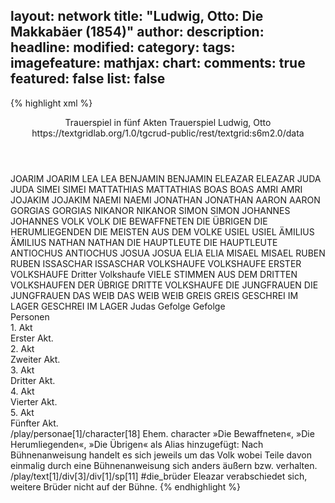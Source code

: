layout: network
title: "Ludwig, Otto: Die Makkabäer (1854)"
author:
description:
headline:
modified:
category:
tags:
imagefeature:
mathjax:
chart:
comments: true
featured: false
list: false
---
{% highlight xml %}
<?xml-model href="https://raw.githubusercontent.com/DLiNa/project/master/rules/lina.rnc"?><?xml-model href="https://raw.githubusercontent.com/DLiNa/project/master/rules/lina.sch"?>
<play xmlns="http://lina.digital">
  <header>
    <title>Die Makkabäer</title>
  	<subtitle>Trauerspiel in fünf Akten</subtitle>
  	<genretitle>Trauerspiel</genretitle>
    <author>Ludwig, Otto</author>
    <date when="1852" type="written"/>
  	<date when="1854" type="print"/>
  	<source>https://textgridlab.org/1.0/tgcrud-public/rest/textgrid:s6m2.0/data</source>
  </header>
  <personae>
    <character>
      <name>JOARIM</name>
      <alias xml:id="joarim">
        <name>JOARIM</name>
      </alias>
    </character>
    <character>
      <name>LEA</name>
      <alias xml:id="lea">
        <name>LEA</name>
      </alias>
    </character>
    <character>
      <name>BENJAMIN</name>
      <alias xml:id="benjamin">
        <name>BENJAMIN</name>
      </alias>
    </character>
    <character>
      <name>ELEAZAR</name>
      <alias xml:id="eleazar">
        <name>ELEAZAR</name>
      </alias>
    </character>
    <character>
      <name>JUDA</name>
      <alias xml:id="juda">
        <name>JUDA</name>
      </alias>
    </character>
    <character>
      <name>SIMEI</name>
      <alias xml:id="simei">
        <name>SIMEI</name>
      </alias>
    </character>
    <character>
      <name>MATTATHIAS</name>
      <alias xml:id="mattathias">
        <name>MATTATHIAS</name>
      </alias>
    </character>
    <character>
      <name>BOAS</name>
      <alias xml:id="boas">
        <name>BOAS</name>
      </alias>
    </character>
    <character>
      <name>AMRI</name>
      <alias xml:id="amri">
        <name>AMRI</name>
      </alias>
    </character>
    <character>
      <name>JOJAKIM</name>
      <alias xml:id="jojakim">
        <name>JOJAKIM</name>
      </alias>
    </character>
    <character>
      <name>NAEMI</name>
      <alias xml:id="naemi">
        <name>NAEMI</name>
      </alias>
    </character>
    <character>
      <name>JONATHAN</name>
      <alias xml:id="jonathan">
        <name>JONATHAN</name>
      </alias>
    </character>
    <character>
      <name>AARON</name>
      <alias xml:id="aaron">
        <name>AARON</name>
      </alias>
    </character>
    <character>
      <name>GORGIAS</name>
      <alias xml:id="gorgias">
        <name>GORGIAS</name>
      </alias>
    </character>
    <character>
      <name>NIKANOR</name>
      <alias xml:id="nikanor">
        <name>NIKANOR</name>
      </alias>
    </character>
    <character>
      <name>SIMON</name>
      <alias xml:id="simon">
        <name>SIMON</name>
      </alias>
    </character>
    <character>
      <name>JOHANNES</name>
      <alias xml:id="johannes">
        <name>JOHANNES</name>
      </alias>
    </character>
    <character>
      <name>VOLK</name>
      <alias xml:id="volk">
        <name>VOLK</name>
      </alias>
    	<alias xml:id="die_bewaffneten">
    		<name>DIE BEWAFFNETEN</name>
    	</alias>
    	<alias xml:id="die_übrigen">
    		<name>DIE ÜBRIGEN</name>
    	</alias>
    	<alias xml:id="die_herumliegenden">
    		<name>DIE HERUMLIEGENDEN</name>
    	</alias>
    	<alias xml:id="die_meisten_aus_dem_volke">
    		<name>DIE MEISTEN AUS DEM VOLKE</name>
    	</alias>
    </character>
    <character>
      <name>USIEL</name>
      <alias xml:id="usiel">
        <name>USIEL</name>
      </alias>
    </character>
    <character>
      <name>ÄMILIUS</name>
      <alias xml:id="ämilius">
        <name>ÄMILIUS</name>
      </alias>
    </character>
    <character>
      <name>NATHAN</name>
      <alias xml:id="nathan">
        <name>NATHAN</name>
      </alias>
    </character>
    <character>
      <name>DIE HAUPTLEUTE</name>
      <alias xml:id="die_hauptleute">
        <name>DIE HAUPTLEUTE</name>
      </alias>
    </character>
    <character>
      <name>ANTIOCHUS</name>
      <alias xml:id="antiochus">
        <name>ANTIOCHUS</name>
      </alias>
    </character>
    <character>
      <name>JOSUA</name>
      <alias xml:id="josua">
        <name>JOSUA</name>
      </alias>
    </character>
    <character>
      <name>ELIA</name>
      <alias xml:id="elia">
        <name>ELIA</name>
      </alias>
    </character>
    <character>
      <name>MISAEL</name>
      <alias xml:id="misael">
        <name>MISAEL</name>
      </alias>
    </character>
    <character>
      <name>RUBEN</name>
      <alias xml:id="ruben">
        <name>RUBEN</name>
      </alias>
    </character>
    <character>
      <name>ISSASCHAR</name>
      <alias xml:id="issaschar">
        <name>ISSASCHAR</name>
      </alias>
    </character>
    <character>
      <name>VOLKSHAUFE</name>
      <alias xml:id="volkshaufe">
        <name>VOLKSHAUFE</name>
      </alias>
    	<alias xml:id="erster_volkshaufe">
    		<name>ERSTER VOLKSHAUFE</name>
    	</alias>
    </character>
  	<character>
  		<name>Dritter Volkshaufe</name>
  		<alias xml:id="viele_stimmen_aus_dem_dritten_volkshaufen">
  			<name>VIELE STIMMEN AUS DEM DRITTEN VOLKSHAUFEN</name>
  		</alias>
  		<alias xml:id="der_übrige_dritte_volkshaufe">
  			<name>DER ÜBRIGE DRITTE VOLKSHAUFE</name>
  		</alias>
  	</character>
    <character>
      <name>DIE JUNGFRAUEN</name>
      <alias xml:id="die_jungfrauen">
        <name>DIE JUNGFRAUEN</name>
      </alias>
    </character>
    <character>
      <name>DAS WEIB</name>
      <alias xml:id="das_weib">
        <name>DAS WEIB</name>
      </alias>
    	<alias xml:id="weib">
    		<name>WEIB</name>
    	</alias>
    </character>
    <character>
      <name>GREIS</name>
      <alias xml:id="greis">
        <name>GREIS</name>
      </alias>
    </character>
    <character>
      <name>GESCHREI IM LAGER</name>
      <alias xml:id="geschrei_im_lager">
        <name>GESCHREI IM LAGER</name>
      </alias>
    </character>
  	<character>
  		<name>Judas Gefolge</name>
  		<alias xml:id="judas_gefolge">
  			<name>Gefolge</name>
  		</alias>
  	</character>
  </personae>
  <text>
    <div>
      <head>Personen</head>
    </div>
    <div>
      <head>1. Akt</head>
      <div>
        <head>Erster Akt.</head>
        <sp who="#joarim">
          <amount n="7" unit="speech_acts"/>
          <amount n="188" unit="words"/>
          <amount n="26" unit="lines"/>
          <amount n="982" unit="chars"/>
        </sp>
        <sp who="#lea">
          <amount n="69" unit="speech_acts"/>
          <amount n="1805" unit="words"/>
          <amount n="264" unit="lines"/>
          <amount n="9377" unit="chars"/>
        </sp>
        <sp who="#benjamin">
          <amount n="7" unit="speech_acts"/>
          <amount n="81" unit="words"/>
          <amount n="13" unit="lines"/>
          <amount n="405" unit="chars"/>
        </sp>
        <sp who="#eleazar">
          <amount n="31" unit="speech_acts"/>
          <amount n="629" unit="words"/>
          <amount n="92" unit="lines"/>
          <amount n="3156" unit="chars"/>
        </sp>
        <sp who="#juda">
          <amount n="23" unit="speech_acts"/>
          <amount n="821" unit="words"/>
          <amount n="117" unit="lines"/>
          <amount n="4370" unit="chars"/>
        </sp>
        <sp who="#simei">
          <amount n="13" unit="speech_acts"/>
          <amount n="222" unit="words"/>
          <amount n="36" unit="lines"/>
          <amount n="1186" unit="chars"/>
        </sp>
        <sp who="#mattathias">
          <amount n="26" unit="speech_acts"/>
          <amount n="508" unit="words"/>
          <amount n="77" unit="lines"/>
          <amount n="2744" unit="chars"/>
        </sp>
        <sp who="#boas">
          <amount n="6" unit="speech_acts"/>
          <amount n="73" unit="words"/>
          <amount n="11" unit="lines"/>
          <amount n="383" unit="chars"/>
        </sp>
        <sp who="#amri">
          <amount n="1" unit="speech_acts"/>
          <amount n="16" unit="words"/>
          <amount n="2" unit="lines"/>
          <amount n="83" unit="chars"/>
        </sp>
        <sp who="#jojakim">
          <amount n="10" unit="speech_acts"/>
          <amount n="176" unit="words"/>
          <amount n="28" unit="lines"/>
          <amount n="922" unit="chars"/>
        </sp>
        <sp who="#joarim #benjamin #juda">
          <amount n="1" unit="speech_acts"/>
          <amount n="2" unit="words"/>
          <amount n="1" unit="lines"/>
          <amount n="10" unit="chars"/>
        </sp>
      </div>
    </div>
    <div>
      <head>2. Akt</head>
      <div>
        <head>Zweiter Akt.</head>
        <sp who="#lea">
          <amount n="18" unit="speech_acts"/>
          <amount n="392" unit="words"/>
          <amount n="63" unit="lines"/>
          <amount n="2080" unit="chars"/>
        </sp>
        <sp who="#juda">
          <amount n="35" unit="speech_acts"/>
          <amount n="613" unit="words"/>
          <amount n="94" unit="lines"/>
          <amount n="3173" unit="chars"/>
        </sp>
        <sp who="#naemi">
          <amount n="3" unit="speech_acts"/>
          <amount n="52" unit="words"/>
          <amount n="8" unit="lines"/>
          <amount n="248" unit="chars"/>
        </sp>
        <sp who="#mattathias">
          <amount n="17" unit="speech_acts"/>
          <amount n="617" unit="words"/>
          <amount n="85" unit="lines"/>
          <amount n="3185" unit="chars"/>
        </sp>
        <sp who="#jonathan">
          <amount n="3" unit="speech_acts"/>
          <amount n="9" unit="words"/>
          <amount n="3" unit="lines"/>
          <amount n="43" unit="chars"/>
        </sp>
        <sp who="#eleazar">
          <amount n="16" unit="speech_acts"/>
          <amount n="271" unit="words"/>
          <amount n="44" unit="lines"/>
          <amount n="1375" unit="chars"/>
        </sp>
        <sp who="#jojakim">
          <amount n="11" unit="speech_acts"/>
          <amount n="143" unit="words"/>
          <amount n="25" unit="lines"/>
          <amount n="779" unit="chars"/>
        </sp>
        <sp who="#aaron">
          <amount n="6" unit="speech_acts"/>
          <amount n="35" unit="words"/>
          <amount n="9" unit="lines"/>
          <amount n="192" unit="chars"/>
        </sp>
        <sp who="#simei">
          <amount n="14" unit="speech_acts"/>
          <amount n="85" unit="words"/>
          <amount n="20" unit="lines"/>
          <amount n="423" unit="chars"/>
        </sp>
        <sp who="#boas">
          <amount n="3" unit="speech_acts"/>
          <amount n="49" unit="words"/>
          <amount n="8" unit="lines"/>
          <amount n="272" unit="chars"/>
        </sp>
        <sp who="#amri">
          <amount n="7" unit="speech_acts"/>
          <amount n="124" unit="words"/>
          <amount n="21" unit="lines"/>
          <amount n="649" unit="chars"/>
        </sp>
        <sp who="#gorgias">
          <amount n="18" unit="speech_acts"/>
          <amount n="300" unit="words"/>
          <amount n="54" unit="lines"/>
          <amount n="1675" unit="chars"/>
        </sp>
        <sp who="#nikanor">
          <amount n="17" unit="speech_acts"/>
          <amount n="266" unit="words"/>
          <amount n="42" unit="lines"/>
          <amount n="1454" unit="chars"/>
        </sp>
        <sp who="#simon">
          <amount n="5" unit="speech_acts"/>
          <amount n="76" unit="words"/>
          <amount n="13" unit="lines"/>
          <amount n="398" unit="chars"/>
        </sp>
        <sp who="#johannes">
          <amount n="1" unit="speech_acts"/>
          <amount n="2" unit="words"/>
          <amount n="1" unit="lines"/>
          <amount n="9" unit="chars"/>
        </sp>
        <sp who="#simei">
          <amount n="1" unit="speech_acts"/>
          <amount n="2" unit="words"/>
          <amount n="1" unit="lines"/>
          <amount n="11" unit="chars"/>
        </sp>
        <sp who="#volk">
          <amount n="4" unit="speech_acts"/>
          <amount n="23" unit="words"/>
          <amount n="4" unit="lines"/>
          <amount n="132" unit="chars"/>
        </sp>
        <sp who="#usiel">
          <amount n="1" unit="speech_acts"/>
          <amount n="2" unit="words"/>
          <amount n="1" unit="lines"/>
          <amount n="14" unit="chars"/>
        </sp>
        <sp who="#die_bewaffneten">
          <amount n="1" unit="speech_acts"/>
          <amount n="5" unit="words"/>
          <amount n="1" unit="lines"/>
          <amount n="27" unit="chars"/>
        </sp>
      </div>
    </div>
    <div>
      <head>3. Akt</head>
      <div>
        <head>Dritter Akt.</head>
        <sp who="#jonathan">
          <amount n="3" unit="speech_acts"/>
          <amount n="42" unit="words"/>
          <amount n="7" unit="lines"/>
          <amount n="225" unit="chars"/>
        </sp>
        <sp who="#simon">
          <amount n="14" unit="speech_acts"/>
          <amount n="227" unit="words"/>
          <amount n="36" unit="lines"/>
          <amount n="1190" unit="chars"/>
        </sp>
        <sp who="#juda">
          <amount n="18" unit="speech_acts"/>
          <amount n="1098" unit="words"/>
          <amount n="148" unit="lines"/>
          <amount n="5784" unit="chars"/>
        </sp>
        <sp who="#ämilius">
          <amount n="3" unit="speech_acts"/>
          <amount n="195" unit="words"/>
          <amount n="27" unit="lines"/>
          <amount n="1079" unit="chars"/>
        </sp>
        <sp who="#jojakim">
          <amount n="21" unit="speech_acts"/>
          <amount n="478" unit="words"/>
          <amount n="70" unit="lines"/>
          <amount n="2559" unit="chars"/>
        </sp>
        <sp who="#nathan">
          <amount n="9" unit="speech_acts"/>
          <amount n="137" unit="words"/>
          <amount n="24" unit="lines"/>
          <amount n="765" unit="chars"/>
        </sp>
        <sp who="#usiel">
          <amount n="4" unit="speech_acts"/>
          <amount n="54" unit="words"/>
          <amount n="9" unit="lines"/>
          <amount n="289" unit="chars"/>
        </sp>
        <sp who="#die_hauptleute">
          <amount n="1" unit="speech_acts"/>
          <amount n="6" unit="words"/>
          <amount n="2" unit="lines"/>
          <amount n="31" unit="chars"/>
        </sp>
        <sp who="#antiochus">
          <amount n="6" unit="speech_acts"/>
          <amount n="386" unit="words"/>
          <amount n="51" unit="lines"/>
          <amount n="2045" unit="chars"/>
        </sp>
        <sp who="#eleazar">
          <amount n="3" unit="speech_acts"/>
          <amount n="42" unit="words"/>
          <amount n="7" unit="lines"/>
          <amount n="220" unit="chars"/>
        </sp>
        <sp who="#gorgias">
          <amount n="2" unit="speech_acts"/>
          <amount n="29" unit="words"/>
          <amount n="5" unit="lines"/>
          <amount n="167" unit="chars"/>
        </sp>
        <sp who="#nikanor">
          <amount n="2" unit="speech_acts"/>
          <amount n="34" unit="words"/>
          <amount n="5" unit="lines"/>
          <amount n="180" unit="chars"/>
        </sp>
        <sp who="#josua">
          <amount n="2" unit="speech_acts"/>
          <amount n="11" unit="words"/>
          <amount n="2" unit="lines"/>
          <amount n="51" unit="chars"/>
        </sp>
        <sp who="#elia">
          <amount n="1" unit="speech_acts"/>
          <amount n="3" unit="words"/>
          <amount n="1" unit="lines"/>
          <amount n="22" unit="chars"/>
        </sp>
        <sp who="#misael">
          <amount n="3" unit="speech_acts"/>
          <amount n="12" unit="words"/>
          <amount n="3" unit="lines"/>
          <amount n="74" unit="chars"/>
        </sp>
        <sp who="#ruben">
          <amount n="2" unit="speech_acts"/>
          <amount n="10" unit="words"/>
          <amount n="3" unit="lines"/>
          <amount n="58" unit="chars"/>
        </sp>
        <sp who="#ruben #volkshaufe #misael #elia #josua">
          <amount n="2" unit="speech_acts"/>
          <amount n="7" unit="words"/>
          <amount n="2" unit="lines"/>
          <amount n="34" unit="chars"/>
        </sp>
        <sp who="#issaschar">
          <amount n="8" unit="speech_acts"/>
          <amount n="162" unit="words"/>
          <amount n="25" unit="lines"/>
          <amount n="882" unit="chars"/>
        </sp>
        <sp who="#volkshaufe">
          <amount n="2" unit="speech_acts"/>
          <amount n="22" unit="words"/>
          <amount n="3" unit="lines"/>
          <amount n="114" unit="chars"/>
        </sp>
        <sp who="#lea">
          <amount n="44" unit="speech_acts"/>
          <amount n="901" unit="words"/>
          <amount n="141" unit="lines"/>
          <amount n="4711" unit="chars"/>
        </sp>
        <sp who="#johannes">
          <amount n="4" unit="speech_acts"/>
          <amount n="56" unit="words"/>
          <amount n="10" unit="lines"/>
          <amount n="289" unit="chars"/>
        </sp>
        <sp who="#amri">
          <amount n="20" unit="speech_acts"/>
          <amount n="366" unit="words"/>
          <amount n="61" unit="lines"/>
          <amount n="1930" unit="chars"/>
        </sp>
      	<sp who="#viele_stimmen_aus_dem_dritten_volkshaufen #der_übrige_dritte_volkshaufe">
          <amount n="6" unit="speech_acts"/>
          <amount n="35" unit="words"/>
          <amount n="7" unit="lines"/>
          <amount n="183" unit="chars"/>
        </sp>
        <sp who="#viele_stimmen_aus_dem_dritten_volkshaufen">
          <amount n="1" unit="speech_acts"/>
          <amount n="4" unit="words"/>
          <amount n="1" unit="lines"/>
          <amount n="22" unit="chars"/>
        </sp>
        <sp who="#der_übrige_dritte_volkshaufe">
          <amount n="1" unit="speech_acts"/>
          <amount n="5" unit="words"/>
          <amount n="1" unit="lines"/>
          <amount n="28" unit="chars"/>
        </sp>
        <sp who="#erster_volkshaufe">
          <amount n="3" unit="speech_acts"/>
          <amount n="34" unit="words"/>
          <amount n="4" unit="lines"/>
          <amount n="183" unit="chars"/>
        </sp>
        <sp who="#boas">
          <amount n="8" unit="speech_acts"/>
          <amount n="366" unit="words"/>
          <amount n="50" unit="lines"/>
          <amount n="1880" unit="chars"/>
        </sp>
      	<sp who="#amri #der_übrige_dritte_volkshaufe #viele_stimmen_aus_dem_dritten_volkshaufen">
          <amount n="2" unit="speech_acts"/>
          <amount n="27" unit="words"/>
          <amount n="4" unit="lines"/>
          <amount n="152" unit="chars"/>
        </sp>
        <sp who="#die_meisten_aus_dem_volke">
          <amount n="1" unit="speech_acts"/>
          <amount n="13" unit="words"/>
          <amount n="2" unit="lines"/>
          <amount n="79" unit="chars"/>
        </sp>
        <sp who="#volk">
          <amount n="7" unit="speech_acts"/>
          <amount n="43" unit="words"/>
          <amount n="9" unit="lines"/>
          <amount n="220" unit="chars"/>
        </sp>
        <sp who="#aaron">
          <amount n="2" unit="speech_acts"/>
          <amount n="8" unit="words"/>
          <amount n="2" unit="lines"/>
          <amount n="51" unit="chars"/>
        </sp>
        <sp who="#die_jungfrauen">
          <amount n="1" unit="speech_acts"/>
          <amount n="2" unit="words"/>
          <amount n="1" unit="lines"/>
          <amount n="11" unit="chars"/>
        </sp>
        <sp who="#naemi">
          <amount n="2" unit="speech_acts"/>
          <amount n="19" unit="words"/>
          <amount n="3" unit="lines"/>
          <amount n="92" unit="chars"/>
        </sp>
      </div>
    </div>
    <div>
      <head>4. Akt</head>
      <div>
        <head>Vierter Akt.</head>
        <sp who="#aaron">
          <amount n="5" unit="speech_acts"/>
          <amount n="79" unit="words"/>
          <amount n="12" unit="lines"/>
          <amount n="398" unit="chars"/>
        </sp>
        <sp who="#amri">
          <amount n="13" unit="speech_acts"/>
          <amount n="136" unit="words"/>
          <amount n="28" unit="lines"/>
          <amount n="737" unit="chars"/>
        </sp>
        <sp who="#benjamin">
          <amount n="2" unit="speech_acts"/>
          <amount n="12" unit="words"/>
          <amount n="2" unit="lines"/>
          <amount n="60" unit="chars"/>
        </sp>
        <sp who="#joarim">
          <amount n="3" unit="speech_acts"/>
          <amount n="32" unit="words"/>
          <amount n="6" unit="lines"/>
          <amount n="151" unit="chars"/>
        </sp>
        <sp who="#johannes">
          <amount n="2" unit="speech_acts"/>
          <amount n="35" unit="words"/>
          <amount n="6" unit="lines"/>
          <amount n="180" unit="chars"/>
        </sp>
        <sp who="#lea">
          <amount n="24" unit="speech_acts"/>
          <amount n="947" unit="words"/>
          <amount n="130" unit="lines"/>
          <amount n="4861" unit="chars"/>
        </sp>
        <sp who="#naemi">
          <amount n="27" unit="speech_acts"/>
          <amount n="354" unit="words"/>
          <amount n="56" unit="lines"/>
          <amount n="1824" unit="chars"/>
        </sp>
        <sp who="#juda">
          <amount n="16" unit="speech_acts"/>
          <amount n="697" unit="words"/>
          <amount n="98" unit="lines"/>
          <amount n="3703" unit="chars"/>
        </sp>
        <sp who="#usiel">
          <amount n="1" unit="speech_acts"/>
          <amount n="5" unit="words"/>
          <amount n="1" unit="lines"/>
          <amount n="24" unit="chars"/>
        </sp>
        <sp who="#simon">
          <amount n="12" unit="speech_acts"/>
          <amount n="197" unit="words"/>
          <amount n="31" unit="lines"/>
          <amount n="1065" unit="chars"/>
        </sp>
        <sp who="#jonathan">
          <amount n="13" unit="speech_acts"/>
          <amount n="255" unit="words"/>
          <amount n="39" unit="lines"/>
          <amount n="1392" unit="chars"/>
        </sp>
        <sp who="#das_weib">
          <amount n="2" unit="speech_acts"/>
          <amount n="60" unit="words"/>
          <amount n="8" unit="lines"/>
          <amount n="321" unit="chars"/>
        </sp>
        <sp who="#greis">
          <amount n="2" unit="speech_acts"/>
          <amount n="5" unit="words"/>
          <amount n="2" unit="lines"/>
          <amount n="21" unit="chars"/>
        </sp>
        <sp who="#weib">
          <amount n="5" unit="speech_acts"/>
          <amount n="46" unit="words"/>
          <amount n="8" unit="lines"/>
          <amount n="226" unit="chars"/>
        </sp>
        <sp who="#volk">
          <amount n="7" unit="speech_acts"/>
          <amount n="44" unit="words"/>
          <amount n="10" unit="lines"/>
          <amount n="232" unit="chars"/>
        </sp>
        <sp who="#die_herumliegenden">
          <amount n="1" unit="speech_acts"/>
          <amount n="2" unit="words"/>
          <amount n="1" unit="lines"/>
          <amount n="9" unit="chars"/>
        </sp>
        <sp who="#die_übrigen">
          <amount n="1" unit="speech_acts"/>
          <amount n="2" unit="words"/>
          <amount n="1" unit="lines"/>
          <amount n="9" unit="chars"/>
        </sp>
      </div>
    </div>
    <div>
      <head>5. Akt</head>
      <div>
        <head>Fünfter Akt.</head>
        <sp who="#nikanor">
          <amount n="7" unit="speech_acts"/>
          <amount n="166" unit="words"/>
          <amount n="27" unit="lines"/>
          <amount n="929" unit="chars"/>
        </sp>
        <sp who="#antiochus">
          <amount n="37" unit="speech_acts"/>
          <amount n="429" unit="words"/>
          <amount n="73" unit="lines"/>
          <amount n="2278" unit="chars"/>
        </sp>
        <sp who="#gorgias">
          <amount n="11" unit="speech_acts"/>
          <amount n="449" unit="words"/>
          <amount n="63" unit="lines"/>
          <amount n="2451" unit="chars"/>
        </sp>
        <sp who="#eleazar">
          <amount n="17" unit="speech_acts"/>
          <amount n="505" unit="words"/>
          <amount n="69" unit="lines"/>
          <amount n="2658" unit="chars"/>
        </sp>
        <sp who="#lea">
          <amount n="31" unit="speech_acts"/>
          <amount n="1148" unit="words"/>
          <amount n="159" unit="lines"/>
          <amount n="5902" unit="chars"/>
        </sp>
        <sp who="#benjamin">
          <amount n="4" unit="speech_acts"/>
          <amount n="39" unit="words"/>
          <amount n="7" unit="lines"/>
          <amount n="214" unit="chars"/>
        </sp>
        <sp who="#joarim">
          <amount n="3" unit="speech_acts"/>
          <amount n="33" unit="words"/>
          <amount n="6" unit="lines"/>
          <amount n="169" unit="chars"/>
        </sp>
        <sp who="#johannes">
          <amount n="2" unit="speech_acts"/>
          <amount n="4" unit="words"/>
          <amount n="2" unit="lines"/>
          <amount n="22" unit="chars"/>
        </sp>
        <sp who="#judas_gefolge">
          <amount n="1" unit="speech_acts"/>
          <amount n="5" unit="words"/>
          <amount n="2" unit="lines"/>
          <amount n="26" unit="chars"/>
        </sp>
        <sp who="#geschrei_im_lager">
          <amount n="1" unit="speech_acts"/>
          <amount n="4" unit="words"/>
          <amount n="1" unit="lines"/>
          <amount n="27" unit="chars"/>
        </sp>
        <sp who="#juda">
          <amount n="6" unit="speech_acts"/>
          <amount n="119" unit="words"/>
          <amount n="18" unit="lines"/>
          <amount n="611" unit="chars"/>
        </sp>
      </div>
    </div>
  </text>
	<documentation>
		<change n="1" who="dariokampkaspar" type="adjustSpeaker">
			<path>/play/personae[1]/character[18]</path>
			<orig/>
			<comment>Ehem. character »Die Bewaffneten«, »Die Herumliegenden«, »Die Übrigen« als Alias hinzugefügt: Nach Bühnenanweisung handelt es sich jeweils um das Volk wobei Teile davon einmalig durch eine Bühnenanweisung sich anders äußern bzw. verhalten.</comment>
		</change>
		<change n="2" who="dariokampkaspar" type="expandCollective">
			<path>/play/text[1]/div[3]/div[1]/sp[11]</path>
			<orig>#die_brüder</orig>
			<comment>Eleazar verabschiedet sich, weitere Brüder nicht auf der Bühne.</comment>
		</change>
	</documentation>
</play>
{% endhighlight %}